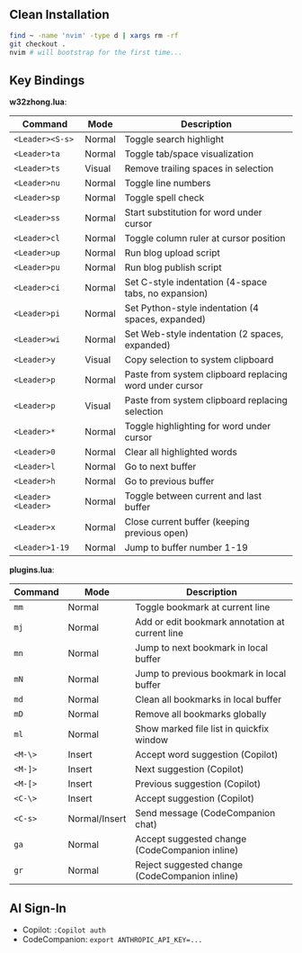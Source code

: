 ## Clean Installation
```sh
find ~ -name 'nvim' -type d | xargs rm -rf
git checkout .
nvim # will bootstrap for the first time...
```

## Key Bindings

**w32zhong.lua**:

| Command | Mode | Description |
|---------|------|-------------|
| `<Leader><S-s>` | Normal | Toggle search highlight |
| `<Leader>ta` | Normal | Toggle tab/space visualization |
| `<Leader>ts` | Visual | Remove trailing spaces in selection |
| `<Leader>nu` | Normal | Toggle line numbers |
| `<Leader>sp` | Normal | Toggle spell check |
| `<Leader>ss` | Normal | Start substitution for word under cursor |
| `<Leader>cl` | Normal | Toggle column ruler at cursor position |
| `<Leader>up` | Normal | Run blog upload script |
| `<Leader>pu` | Normal | Run blog publish script |
| `<Leader>ci` | Normal | Set C-style indentation (4-space tabs, no expansion) |
| `<Leader>pi` | Normal | Set Python-style indentation (4 spaces, expanded) |
| `<Leader>wi` | Normal | Set Web-style indentation (2 spaces, expanded) |
| `<Leader>y` | Visual | Copy selection to system clipboard |
| `<Leader>p` | Normal | Paste from system clipboard replacing word under cursor |
| `<Leader>p` | Visual | Paste from system clipboard replacing selection |
| `<Leader>*` | Normal | Toggle highlighting for word under cursor |
| `<Leader>0` | Normal | Clear all highlighted words |
| `<Leader>l` | Normal | Go to next buffer |
| `<Leader>h` | Normal | Go to previous buffer |
| `<Leader><Leader>` | Normal | Toggle between current and last buffer |
| `<Leader>x` | Normal | Close current buffer (keeping previous open) |
| `<Leader>1-19` | Normal | Jump to buffer number 1-19 |


**plugins.lua**:

| Command | Mode | Description |
|---------|------|-------------|
| `mm` | Normal | Toggle bookmark at current line |
| `mj` | Normal | Add or edit bookmark annotation at current line |
| `mn` | Normal | Jump to next bookmark in local buffer |
| `mN` | Normal | Jump to previous bookmark in local buffer |
| `md` | Normal | Clean all bookmarks in local buffer |
| `mD` | Normal | Remove all bookmarks globally |
| `ml` | Normal | Show marked file list in quickfix window |
| `<M-\>` | Insert | Accept word suggestion (Copilot) |
| `<M-]>` | Insert | Next suggestion (Copilot) |
| `<M-[>` | Insert | Previous suggestion (Copilot) |
| `<C-\>` | Insert | Accept suggestion (Copilot) |
| `<C-s>` | Normal/Insert | Send message (CodeCompanion chat) |
| `ga` | Normal | Accept suggested change (CodeCompanion inline) |
| `gr` | Normal | Reject suggested change (CodeCompanion inline) |


## AI Sign-In
* Copilot: `:Copilot auth`
* CodeCompanion: `export ANTHROPIC_API_KEY=...`
